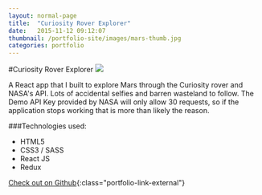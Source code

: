 ```yaml
---
layout: normal-page
title:  "Curiosity Rover Explorer"
date:   2015-11-12 09:12:07
thumbnail: /portfolio-site/images/mars-thumb.jpg
categories: portfolio
---
```

#Curiosity Rover Explorer
<img src="{{ site.baseurl }}/images/mars.jpg" class="showcase" />

A React app that I built to explore Mars through the Curiosity rover and NASA's API. Lots of accidental selfies and barren wasteland to follow.  The Demo API Key provided by NASA will only allow 30 requests, so if the application stops working that is more than likely the reason.

###Technologies used:
* HTML5
* CSS3 / SASS
* React JS
* Redux

[Check out on Github](http://zdivozzo.github.io/curiosity-rover/){:class="portfolio-link-external"}
